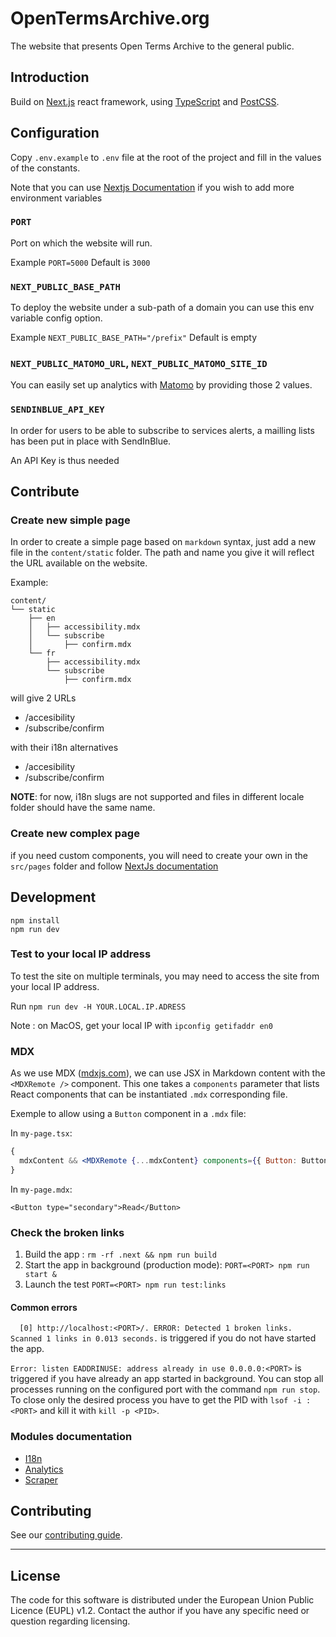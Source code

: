 # OpenTermsArchive.org

The website that presents Open Terms Archive to the general public.

## Introduction

Build on [Next.js](https://nextjs.org) react framework, using [TypeScript](https://www.typescriptlang.org/) and [PostCSS](https://postcss.org/).

## Configuration

Copy `.env.example` to `.env` file at the root of the project and fill in the values of the constants.

Note that you can use [Nextjs Documentation](https://nextjs.org/docs/basic-features/environment-variables#loading-environment-variables) if you wish to add more environment variables

### `PORT`

Port on which the website will run.

Example `PORT=5000`
Default is `3000`

### `NEXT_PUBLIC_BASE_PATH`

To deploy the website under a sub-path of a domain you can use this env variable config option.

Example `NEXT_PUBLIC_BASE_PATH="/prefix"`
Default is empty

### `NEXT_PUBLIC_MATOMO_URL`, `NEXT_PUBLIC_MATOMO_SITE_ID`

You can easily set up analytics with [Matomo](https://matomo.org/) by providing those 2 values.

### `SENDINBLUE_API_KEY`

In order for users to be able to subscribe to services alerts, a mailling lists has been put in place with SendInBlue.

An API Key is thus needed

## Contribute

### Create new simple page

In order to create a simple page based on `markdown` syntax, just add a new file in the `content/static` folder.
The path and name you give it will reflect the URL available on the website.

Example:

```
content/
└── static
    ├── en
    │   ├── accessibility.mdx
    │   └── subscribe
    │       ├── confirm.mdx
    └── fr
        ├── accessibility.mdx
        └── subscribe
            ├── confirm.mdx
```

will give 2 URLs

- /accesibility
- /subscribe/confirm

with their i18n alternatives

- /accesibility
- /subscribe/confirm

**NOTE**: for now, i18n slugs are not supported and files in different locale folder should have the same name.

### Create new complex page

if you need custom components, you will need to create your own in the `src/pages` folder and follow [NextJs documentation](https://nextjs.org)

## Development

```
npm install
npm run dev
```

### Test to your local IP address

To test the site on multiple terminals, you may need to access the site from your local IP address.

Run `npm run dev -H YOUR.LOCAL.IP.ADRESS`

Note : on MacOS, get your local IP with `ipconfig getifaddr en0`

### MDX

As we use MDX ([mdxjs.com](https://mdxjs.com/)), we can use JSX in Markdown content with the `<MDXRemote />` component. This one takes a `components` parameter that lists React components that can be instantiated `.mdx` corresponding file.

Exemple to allow using a `Button` component in a `.mdx` file:

In `my-page.tsx`:

```jsx
{
  mdxContent && <MDXRemote {...mdxContent} components={{ Button: Button }} />;
}
```

In `my-page.mdx`:

```mdx
<Button type="secondary">Read</Button>
```

### Check the broken links

1. Build the app : `rm -rf .next && npm run build`
2. Start the app in background (production mode): `PORT=<PORT> npm run start &`
3. Launch the test `PORT=<PORT> npm run test:links`

#### Common errors

`  [0] http://localhost:<PORT>/. ERROR: Detected 1 broken links. Scanned 1 links in 0.013 seconds.` is triggered if you do not have started the app.

`Error: listen EADDRINUSE: address already in use 0.0.0.0:<PORT>` is triggered if you have already an app started in background. You can stop all processes running on the configured port with the command `npm run stop`. To close only the desired process you have to get the PID with `lsof -i :<PORT>` and kill it with `kill -p <PID>`.

### Modules documentation

- [I18n](./src/modules/I18n/README.md)
- [Analytics](./src/modules/Analytics/README.md)
- [Scraper](./src/modules/Scraper/README.md)

## Contributing

See our [contributing guide](CONTRIBUTING.md).

---

## License

The code for this software is distributed under the European Union Public Licence (EUPL) v1.2.
Contact the author if you have any specific need or question regarding licensing.
